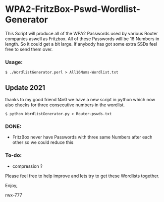# WPA2-FritzBox-Pswd-Wordlist-Generator
This Script will produce all of the WPA2 Passwords used by various Router companies aswell as Fritzbox. All of these Passwords will be 16 Numbers in length. So it could get a bit large. If anybody has got some extra SSDs feel free to send them over. 

### Usage:
```
$ ./WordlistGenerator.perl > All16Nums-Wordlist.txt
```

## Update 2021
thanks to my good friend f4n0 we have a new script in python which now also checks for three consecutive numbers in the wordlist.
~~~
$ python WordlistGenerator.py > Router-pswds.txt
~~~

### DONE:
- FritzBox never have Passwords with three same Numbers after each other so we could reduce this

### To-do:
- compression ?

Please feel free to help improve and lets try to get these Wordlists together. 

Enjoy,

rwx-777
